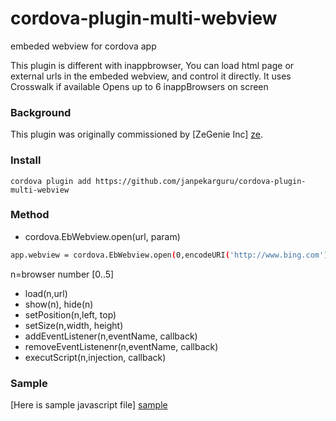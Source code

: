 
# cordova-plugin-multi-webview
embeded webview for cordova app

This plugin is different with inappbrowser, You can load html page or external urls in the embeded webview, and control it directly.
It uses Crosswalk if available
Opens up to 6 inappBrowsers on screen

### Background
This plugin was originally commissioned by [ZeGenie Inc] [ze].

### Install
    cordova plugin add https://github.com/janpekarguru/cordova-plugin-multi-webview

### Method
  - cordova.EbWebview.open(url, param)
```sh    
app.webview = cordova.EbWebview.open(0,encodeURI('http://www.bing.com'), 'left='+app.left+',top='+app.top+',width=320,height=200');
```
n=browser number [0..5]
  - load(n,url)
  - show(n), hide(n)
  - setPosition(n,left, top)
  - setSize(n,width, height)
  - addEventListener(n,eventName, callback)
  - removeEventListenenr(n,eventName, callback)
  - executScript(n,injection, callback)

### Sample
[Here is sample javascript file] [sample]

   [PlDb]: <https://github.com/joemccann/dillinger/tree/master/plugins/dropbox/README.md>
   [sample]: <https://github.com/covernal/cordova-plugin-webview/blob/master/sample/index.js>
   [ze]: <http://www.zegenie.com>
